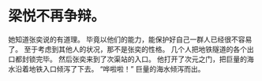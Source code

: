# 梁悦不再争辩。
她知道张奕说的有道理。
毕竟以他们的能力，能保护好自己一群人已经很不容易了。
至于考虑到其他人的状况，那不是张奕的性格。
几个人把地铁隧道的各个出口都封锁完毕。
然后张奕来到了次渠站的入口。
他打开了次元之门，把巨量的海水沿着地铁入口倾泻了下去。
“哗啦啦！”
巨量的海水倾泻而出。

